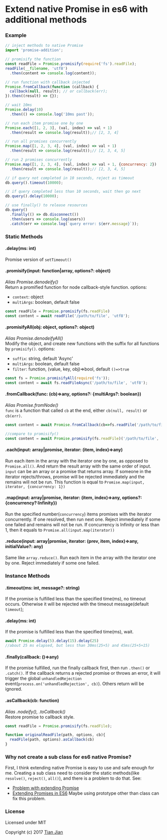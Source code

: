 Extend native Promise in es6 with additional methods
=================================

### Example
```js
// inject methods to native Promise
import 'promise-addition'; 

// promisify the function
const readFile = Promise.promisify(require('fs').readFile);
readFile(__filename, 'utf8')
  .then(content => console.log(content));

// run function with callback injected
Promise.fromCallback(function (callback) {
  callback(null, result); // or callback(err);
}).then((result) => {});

// wait 10ms
Promise.delay(10)
  .then(() => console.log('10ms past'));

// run each item promise one by one
Promise.each([1, 2, 3], (val, index) => val + 1)
  .then(result => console.log(result));// [2, 3, 4]

// run all promises concurrently
Promise.map([1, 2, 3, 4], (val, index) => val + 1)
  .then(result => console.log(result));// [2, 3, 4, 5]

// run 2 promises concurrently
Promise.map([1, 2, 3, 4], (val, index) => val + 1, {concurrency: 2})
  .then(result => console.log(result));// [2, 3, 4, 5]

// if query not completed in 10 seconds, reject as timeout
db.query().timeout(10000); 

// if query completed less than 10 seconds, wait then go next
db.query().delay(10000);

// use finally() to release resources
db.query()
  .finally(() => db.disconnect())
  .then(users => console.log(users))
  .catch(err => console.log(`query error: ${err.message}`));

```

### Static Methods

#### .delay(ms: int)
Promise version of `setTimeout()`

#### .promisify(input: function|array, options?: object)
*Alias Promise.denodeify()*  
Return a promified function for node callback-style function. options:  
* `context`: object
* `multiArgs`: boolean, default false
```js
const readFile = Promise.promisify(fs.readFile)
const content = await readFile('/path/to/file', 'utf8');
```

#### .promisifyAll(obj: object, options?: object)
*Alias Promise.denodeifyAll()*  
Modify the object, and create new functions with the suffix for all functions by `promisify()`. options:  
* `suffix`: string, default 'Async'
* `multiArgs`: boolean, default false
* `filter`: function, (value, key, obj)=>bool, default `()=>true`
```js
const fs = Promise.promisifyAll(require('fs'));
const content = await fs.readFileAsync('/path/to/file', 'utf8');
```

#### .fromCallback(func: (cb)=>any, options?: {multiArgs?: boolean})
*Alias Promise.fromNode()*  
`func` is a function that called `cb` at the end, either `cb(null, result)` or `cb(err)`.
```js
const content = await Promise.fromCallback(cb=>fs.readFile('/path/to/file', 'utf8', cb));

//compare to promisify()
const content = await Promise.promisify(fs.readFile)('/path/to/file', 'utf8');
```

#### .each(input: array|promise, iterator: (item, index)=>any)
Run each item in the array with the iterator one by one, as opposed to `Promise.all()`. And return the result array with the same order of input. `input` can be an array or a promise that returns array. 
If someone in the iterator rejects/throws, promise will be rejected immediately and the remains will not be run.
This function is equal to `Promise.map(input, iterator, {concurrency: 1})`

#### .map(input: array|promise, iterator: (item, index)=>any, options?: {concurrency?:Infinity})
Run the specified number(`concurrency`) items promises with the iterator concurrently. If one resolved, then run next one. Reject immediately if some one failed and remains will not be run.
If concurrency is Infinity or less than 1, then it equals to `Promise.all(input.map(iterator))`

#### .reduce(input: array|promise, iterator: (prev, item, index)=>any, initialValue?: any)
Same like `array.reduce()`. Run each item in the array with the iterator one by one. Reject immediately if some one failed.

### Instance Methods

#### .timeout(ms: int, message?: string)
If the promise is fulfilled less than the specified time(ms), no timeout occurs. Otherwise it will be rejected with the timeout message(default `timeout`);

#### .delay(ms: int)
If the promise is fulfilled less than the specified time(ms), wait. 
```js
await Promise.delay(5).delay(15).delay(25)
//about 25 ms elapsed, but less than 30ms(25+5) and 45ms(25+5+15)
```

#### .finally(callback: ()=>any)
If the promise fulfilled, run the finally callback first, then run `.then()` or `.catch()`. If the callback returns a rejected promise or throws an error, it will trigger the global `unhandledRejection` event(`process.on('unhandledRejection', cb)`). Others return will be ignored.

#### .asCallback(cb: function)
*Alias .nodeify(), .toCallback()*  
Restore promise to callback style.
```js
const readFile = Promise.promisify(fs.readFile);

function originalReadFile(path, options, cb){
  readFile(path, options).asCallback(cb)
}
```

### Why not create a sub class for es6 native Promise?
First, I think extending native Promise is easy to use and safe enough for me.
Creating a sub class need to consider the static methods(like `resolve()`, `reject()`, `all()`), and there is a problem to do that. See: 
* [Problem with extending Promise](https://github.com/babel/babel/issues/1120)
* [Extending Promises in ES6](http://stackoverflow.com/questions/29333540/extending-promises-in-es6)
Maybe using prototype other than class can fix this problem.

### License
Licensed under MIT

Copyright (c) 2017 [Tian Jian](https://github.com/tianjianchn)

